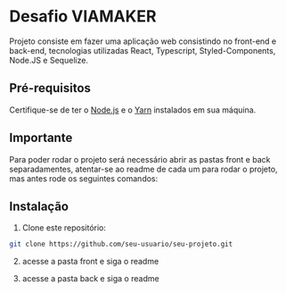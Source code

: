 # Desafio VIAMAKER

Projeto consiste em fazer uma aplicação web consistindo no front-end e back-end, tecnologias utilizadas React, Typescript, Styled-Components, Node.JS e Sequelize.

## Pré-requisitos

Certifique-se de ter o [Node.js](https://nodejs.org/) e o [Yarn](https://yarnpkg.com/) instalados em sua máquina.

## Importante

Para poder rodar o projeto será necessário abrir as pastas front e back separadamentes, atentar-se ao readme de cada um para rodar o projeto, mas antes rode os seguintes comandos:

## Instalação

1. Clone este repositório:

```bash
git clone https://github.com/seu-usuario/seu-projeto.git
```

2. acesse a pasta front e siga o readme

3. acesse a pasta back e siga o readme
